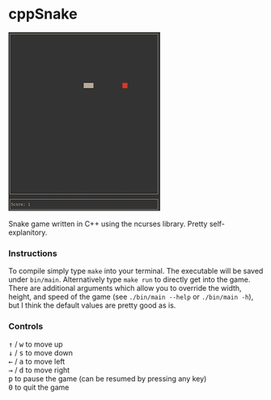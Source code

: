 # cppSnake

![img.gif](img.gif)

Snake game written in C++ using the ncurses library. Pretty self-explanitory.

### Instructions

To compile simply type `make` into your terminal. The executable will be saved under `bin/main`. Alternatively type `make run` to directly get into the game.    
There are additional arguments which allow you to override the width, height, and speed of the game (see `./bin/main --help` or `./bin/main -h`), but I think the default values are pretty good as is.

### Controls

<kbd>↑</kbd> / <kbd>w</kbd> to move up    
<kbd>↓</kbd> / <kbd>s</kbd> to move down    
<kbd>←</kbd> / <kbd>a</kbd> to move left  
<kbd>→</kbd> / <kbd>d</kbd> to move right  
<kbd>p</kbd> to pause the game (can be resumed by pressing any key)  
<kbd>0</kbd> to quit the game  

